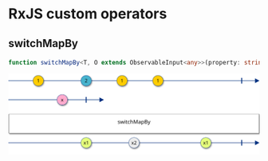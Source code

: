 # RxJS custom operators
## switchMapBy
```typescript
function switchMapBy<T, O extends ObservableInput<any>>(property: string, project: (value: T, index: number) => O): OperatorFunction<T, ObservedValueOf<O>>
```

![alt text](https://github.com/matzmz/rxjs-custom-operators/blob/master/doc/switchmapby_marble.svg "switchMapBt marble diagram")

